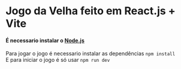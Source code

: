 # Jogo da Velha feito em React.js + Vite  

#### É necessario instalar o [Node.js](https://nodejs.org/pt/download)

Para jogar o jogo é necessario instalar as dependências `npm install`  
E para iniciar o jogo é só usar `npm run dev`
